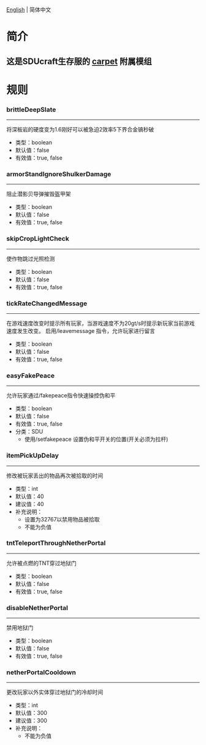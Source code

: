 [English](./readme.md) | 简体中文
# 简介

这是SDUcraft生存服的 [carpet](https://github.com/gnembon/fabric-carpet) 附属模组
----

# 规则

### brittleDeepSlate
***
将深板岩的硬度变为1.6刚好可以被急迫2效率5下界合金镐秒破
* 类型：boolean
* 默认值：false
* 有效值：true, false
### armorStandIgnoreShulkerDamage
***
阻止潜影贝导弹摧毁盔甲架
* 类型：boolean
* 默认值：false
* 有效值：true, false
### skipCropLightCheck
***
使作物跳过光照检测
* 类型：boolean
* 默认值：false
* 有效值：true, false
### tickRateChangedMessage
***
在游戏速度改变时提示所有玩家，当游戏速度不为20gt/s时提示新玩家当前游戏速度发生改变。
启用/leavemessage 指令，允许玩家进行留言
* 类型：boolean
* 默认值：false
* 有效值：true, false
### easyFakePeace
***
允许玩家通过/fakepeace指令快速操控伪和平
* 类型：boolean
* 默认值：false
* 有效值：true, false
* 分类：SDU
    * 使用/setfakepeace <dimension> <pos>设置伪和平开关的位置(开关必须为拉杆)
### itemPickUpDelay
***
修改被玩家丢出的物品再次被拾取的时间
* 类型：int
* 默认值：40
* 建议值：40
* 补充说明：
    * 设置为32767以禁用物品被拾取
    * 不能为负值
### tntTeleportThroughNetherPortal
***
允许被点燃的TNT穿过地狱门
* 类型：boolean
* 默认值：false
* 有效值：true, false
### disableNetherPortal
***
禁用地狱门
* 类型：boolean
* 默认值：false
* 有效值：true, false
### netherPortalCooldown
***
更改玩家以外实体穿过地狱门的冷却时间
* 类型：int
* 默认值：300
* 建议值：300
* 补充说明：
  * 不能为负值